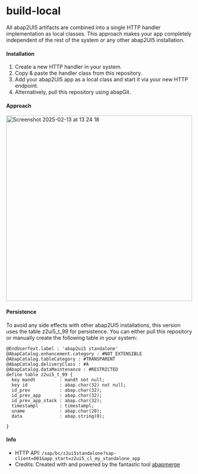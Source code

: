 # build-local
All abap2UI5 artifacts are combined into a single HTTP handler implementation as local classes. This approach makes your app completely independent of the rest of the system or any other abap2UI5 installation.

#### Installation

1. Create a new HTTP handler in your system.
2. Copy & paste the handler class from this repository.
3. Add your abap2UI5 app as a local class and start it via your new HTTP endpoint.
4. Alternatively, pull this repository using abapGit.


#### Approach

<img width="500" alt="Screenshot 2025-02-13 at 13 24 18" src="https://github.com/user-attachments/assets/5fcc56a8-8e2c-41b2-84b3-e50242ff648c" />


#### Persistence
To avoid any side effects with other abap2UI5 installations, this version uses the table z2ui5_t_99 for persistence. You can either pull this repository or manually create the following table in your system:
```cds
@EndUserText.label : 'abap2ui5 standalone'
@AbapCatalog.enhancement.category : #NOT_EXTENSIBLE
@AbapCatalog.tableCategory : #TRANSPARENT
@AbapCatalog.deliveryClass : #A
@AbapCatalog.dataMaintenance : #RESTRICTED
define table z2ui5_t_99 {
  key mandt         : mandt not null;
  key id            : abap.char(32) not null;
  id_prev           : abap.char(32);
  id_prev_app       : abap.char(32);
  id_prev_app_stack : abap.char(32);
  timestampl        : timestampl;
  uname             : abap.char(20);
  data              : abap.string(0);

}
```

#### Info
* HTTP API: `/sap/bc/z2ui5standalone?sap-client=001&app_start=z2ui5_cl_my_standalone_app`
* Credits: Created with and powered by the fantastic tool [abapmerge](https://github.com/larshp/abapmerge)

